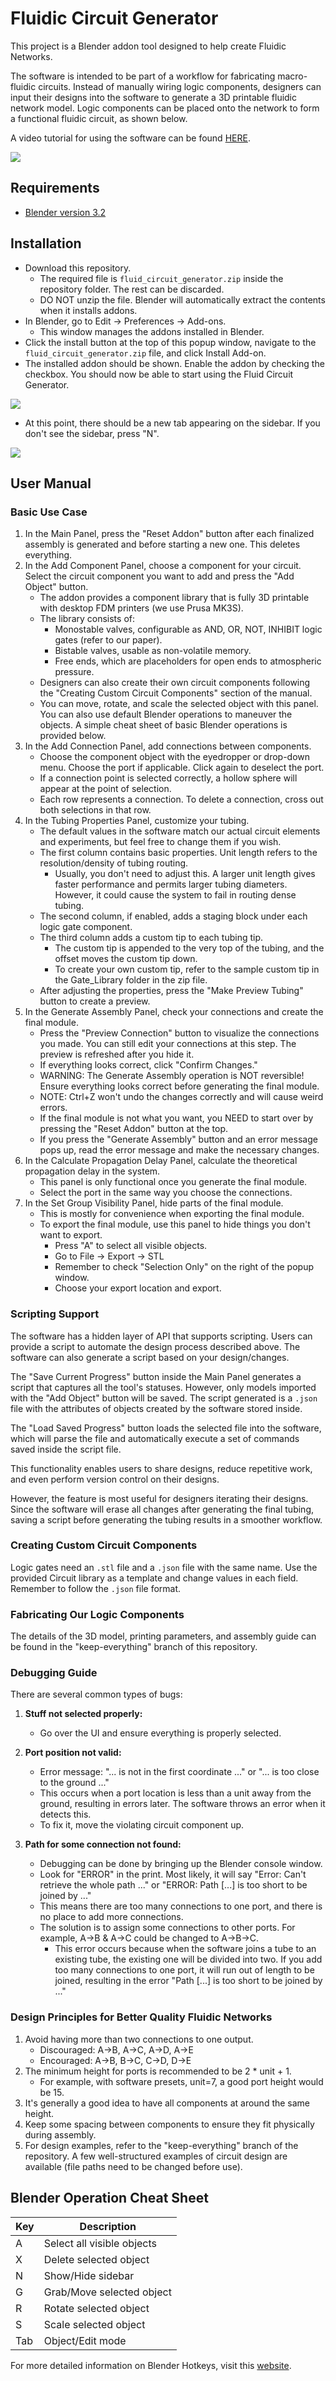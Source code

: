 

# Fluidic Circuit Generator


This project is a Blender addon tool designed to help create Fluidic Networks.

The software is intended to be part of a workflow for fabricating macro-fluidic circuits. Instead of manually wiring logic components, designers can input their designs into the software to generate a 3D printable fluidic network model. Logic components can be placed onto the network to form a functional fluidic circuit, as shown below.

A video tutorial for using the software can be found
[HERE](https://youtu.be/gbxtxueENJk).

![](pictures/process.png)

## Requirements

* [Blender version 3.2](https://download.blender.org/release/Blender3.2/)


## Installation

* Download this repository.
  * The required file is `fluid_circuit_generator.zip` inside the repository folder. The rest can be discarded.
  * DO NOT unzip the file. Blender will automatically extract the contents when it installs addons.
* In Blender, go to Edit -> Preferences -> Add-ons.
  * This window manages the addons installed in Blender.
* Click the install button at the top of this popup window, navigate to the `fluid_circuit_generator.zip` file, and click Install Add-on.
* The installed addon should be shown. Enable the addon by checking the checkbox. You should now be able to start using the Fluid Circuit Generator.


![](pictures/enable_addon.png)
* At this point, there should be a new tab appearing on the sidebar. If you don't see the sidebar, press "N".

![](pictures/side_bar.png)


## User Manual

### Basic Use Case

1. In the Main Panel, press the "Reset Addon" button after each finalized assembly is generated and before starting a new one. This deletes everything.
2. In the Add Component Panel, choose a component for your circuit. Select the circuit component you want to add and press the "Add Object" button.
    * The addon provides a component library that is fully 3D printable with desktop FDM printers (we use Prusa MK3S).
    * The library consists of:
      * Monostable valves, configurable as AND, OR, NOT, INHIBIT logic gates (refer to our paper).
      * Bistable valves, usable as non-volatile memory.
      * Free ends, which are placeholders for open ends to atmospheric pressure.
    * Designers can also create their own circuit components following the "Creating Custom Circuit Components" section of the manual.
    * You can move, rotate, and scale the selected object with this panel. You can also use default Blender operations to maneuver the objects. A simple cheat sheet of basic Blender operations is provided below.
3. In the Add Connection Panel, add connections between components.
    * Choose the component object with the eyedropper or drop-down menu. Choose the port if applicable. Click again to deselect the port.
    * If a connection point is selected correctly, a hollow sphere will appear at the point of selection.
    * Each row represents a connection. To delete a connection, cross out both selections in that row.
4. In the Tubing Properties Panel, customize your tubing.
    * The default values in the software match our actual circuit elements and experiments, but feel free to change them if you wish.
    * The first column contains basic properties. Unit length refers to the resolution/density of tubing routing.
      * Usually, you don't need to adjust this. A larger unit length gives faster performance and permits larger tubing diameters. However, it could cause the system to fail in routing dense tubing.
    * The second column, if enabled, adds a staging block under each logic gate component.
    * The third column adds a custom tip to each tubing tip.
      * The custom tip is appended to the very top of the tubing, and the offset moves the custom tip down.
      * To create your own custom tip, refer to the sample custom tip in the Gate_Library folder in the zip file.
    * After adjusting the properties, press the "Make Preview Tubing" button to create a preview.
5. In the Generate Assembly Panel, check your connections and create the final module.
    * Press the "Preview Connection" button to visualize the connections you made. You can still edit your connections at this step. The preview is refreshed after you hide it.
    * If everything looks correct, click "Confirm Changes."
    * WARNING: The Generate Assembly operation is NOT reversible! Ensure everything looks correct before generating the final module.
    * NOTE: Ctrl+Z won't undo the changes correctly and will cause weird errors.
    * If the final module is not what you want, you NEED to start over by pressing the "Reset Addon" button at the top.
    * If you press the "Generate Assembly" button and an error message pops up, read the error message and make the necessary changes.
6. In the Calculate Propagation Delay Panel, calculate the theoretical propagation delay in the system.
    * This panel is only functional once you generate the final module.
    * Select the port in the same way you choose the connections.
7. In the Set Group Visibility Panel, hide parts of the final module.
    * This is mostly for convenience when exporting the final module.
    * To export the final module, use this panel to hide things you don't want to export.
      * Press "A" to select all visible objects.
      * Go to File -> Export -> STL
      * Remember to check "Selection Only" on the right of the popup window.
      * Choose your export location and export.

### Scripting Support

The software has a hidden layer of API that supports scripting. Users can provide a script to automate the design process described above. The software can also generate a script based on your design/changes.

The "Save Current Progress" button inside the Main Panel generates a script that captures all the tool's statuses. However, only models imported with the "Add Object" button will be saved. The script generated is a `.json` file with the attributes of objects created by the software stored inside.

The "Load Saved Progress" button loads the selected file into the software, which will parse the file and automatically execute a set of commands saved inside the script file.

This functionality enables users to share designs, reduce repetitive work, and even perform version control on their designs.

However, the feature is most useful for designers iterating their designs. Since the software will erase all changes after generating the final tubing, saving a script before generating the tubing results in a smoother workflow.

### Creating Custom Circuit Components

Logic gates need an `.stl` file and a `.json` file with the same name. Use the provided Circuit library as a template and change values in each field. Remember to follow the `.json` file format.

### Fabricating Our Logic Components

The details of the 3D model, printing parameters, and assembly guide can be found in the "keep-everything" branch of this repository.

### Debugging Guide

There are several common types of bugs:

1. **Stuff not selected properly:**
    * Go over the UI and ensure everything is properly selected.

2. **Port position not valid:**
    * Error message: "... is not in the first coordinate ..." or "... is too close to the ground ..."
    * This occurs when a port location is less than a unit away from the ground, resulting in errors later. The software throws an error when it detects this.
    * To fix it, move the violating circuit component up.

3. **Path for some connection not found:**
    * Debugging can be done by bringing up the Blender console window.
    * Look for "ERROR" in the print. Most likely, it will say "Error: Can't retrieve the whole path ..." or "ERROR: Path [...] is too short to be joined by ..."
    * This means there are too many connections to one port, and there is no place to add more connections.
    * The solution is to assign some connections to other ports. For example, A->B & A->C could be changed to A->B->C.
      * This error occurs because when the software joins a tube to an existing tube, the existing one will be divided into two. If you add too many connections to one port, it will run out of length to be joined, resulting in the error "Path [...] is too short to be joined by ..."

### Design Principles for Better Quality Fluidic Networks

1. Avoid having more than two connections to one output.
    * Discouraged: A->B, A->C, A->D, A->E
    * Encouraged: A->B, B->C, C->D, D->E
2. The minimum height for ports is recommended to be 2 * unit + 1.
    * For example, with software presets, unit=7, a good port height would be 15.
3. It's generally a good idea to have all components at around the same height.
4. Keep some spacing between components to ensure they fit physically during assembly.
5. For design examples, refer to the "keep-everything" branch of the repository. A few well-structured examples of circuit design are available (file paths need to be changed before use).

## Blender Operation Cheat Sheet

| Key | Description |
|---|---|
| A | Select all visible objects |
| X | Delete selected object |
| N | Show/Hide sidebar |
| G | Grab/Move selected object |
| R | Rotate selected object |
| S | Scale selected object |
| Tab | Object/Edit mode |

For more detailed information on Blender Hotkeys, visit this
[website](https://www.dummies.com/article/technology/software/animation-software/blender/blender-for-dummies-cheat-sheet-208646/).




